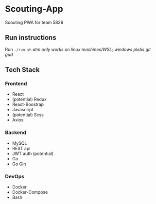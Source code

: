 # Scouting-App

Scouting PWA for team 5829

## Run instructions

Run `./run.sh` *atm only works on linux machines/WSL; windows plebs git gud*

## Tech Stack

### Frontend

- React
- (potential) Redux
- React-Boostrap
- Javascript
- (potential) Scss
- Axios

### Backend

- MySQL
- REST api
- JWT auth (potential)
- Go
- Go Gin

### DevOps

- Docker
- Docker-Compose
- Bash
